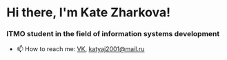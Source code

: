 # Hi there, I'm Kate Zharkova!
### ITMO student in the field of information systems development

- 📫 How to reach me: [VK](https://vk.com/pies_descalzos), <katyaj2001@mail.ru>

<!--
**LosPiesDescalzos/LosPiesDescalzos** is a ✨ _special_ ✨ repository because its `README.md` (this file) appears on your GitHub profile.

Here are some ideas to get you started:

- 🔭 I’m currently working on ...
- 🌱 I’m currently learning ...
- 👯 I’m looking to collaborate on ...
- 🤔 I’m looking for help with ...
- 💬 Ask me about ...

- 😄 Pronouns: ...
- ⚡ Fun fact: ...
-->
